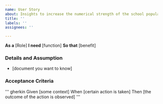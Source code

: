 ```yaml
---
name: User Story
about: Insights to increase the numerical strength of the school population
title: ''
labels: ''
assignees: ''

---
```


**As a** [Role]
**I need** [function]
**So that** [benefit]

### Details and Assumption
* [document you want to know]

### Acceptance Criteria

''' gherkin
Given [some context]
When [certain action is taken]
Then [the outcome of the action is observed]
'''
